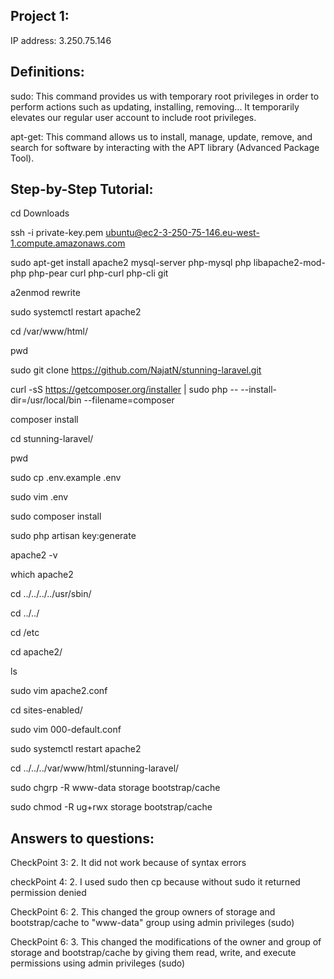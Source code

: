 Project 1:
----------

IP address: 3.250.75.146

Definitions:
------------

sudo: This command provides us with temporary root privileges in order to perform actions such as updating, installing, removing... It temporarily elevates our regular user account to include root privileges.

apt-get: This command allows us to install, manage, update, remove, and search for software by interacting with the APT library (Advanced Package Tool).

Step-by-Step Tutorial:
----------------------

cd Downloads

ssh -i private-key.pem ubuntu@ec2-3-250-75-146.eu-west-1.compute.amazonaws.com

sudo apt-get install apache2 mysql-server php-mysql php libapache2-mod-php php-pear curl php-curl php-cli git

a2enmod rewrite

sudo systemctl restart apache2

cd /var/www/html/

pwd

sudo git clone https://github.com/NajatN/stunning-laravel.git

curl -sS https://getcomposer.org/installer | sudo php -- --install-dir=/usr/local/bin --filename=composer

composer install

cd stunning-laravel/

pwd

sudo cp .env.example .env

sudo vim .env

sudo composer install

sudo php artisan key:generate

apache2 -v

which apache2

cd ../../../../usr/sbin/

cd ../../

cd /etc

cd apache2/

ls

sudo vim apache2.conf

cd sites-enabled/

sudo vim 000-default.conf 

sudo systemctl restart apache2

cd ../../../var/www/html/stunning-laravel/

sudo chgrp -R www-data storage bootstrap/cache

sudo chmod -R ug+rwx storage bootstrap/cache

Answers to questions:
---------------------

CheckPoint 3: 2. It did not work because of syntax errors

checkPoint 4: 2. I used sudo then cp because without sudo it returned permission denied

CheckPoint 6: 2. This changed the group owners of storage and bootstrap/cache to "www-data" group using admin privileges (sudo)

CheckPoint 6: 3. This changed the modifications of the owner and group of storage and bootstrap/cache by giving them read, write, and execute permissions using admin privileges (sudo)


